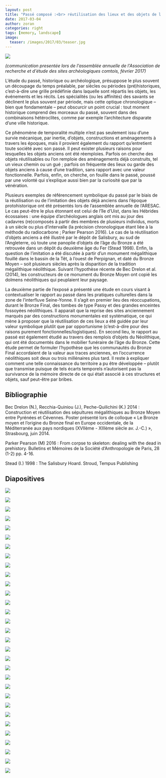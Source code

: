 ```yaml
---
layout: post
title: "Passé composé :<br> réutilisation des lieux et des objets de l’époque Néolithique à l’âge du Bronze"
date: 2017-03-04
author: zoran
categories: right
tags: [memory, landscape]
image: 
  teaser: /images/2017/03/teaser.jpg
---
```


![](/images/2017/03/Diapositive1.JPG)

*(communication presentée lors de l'assemblée annuelle de l'Association de recherche et d'étude des sites archéologiques comtois, février 2017)*

L’étude du passé, historique ou archéologique, présuppose le plus souvent un découpage du temps préalable, par siècles ou périodes (pré)historiques, c’est-à-dire une grille prédéfinie dans laquelle sont répartis les objets, les événements et les récits. Les spécialités (ou les affinités) des savants se déclinent le plus souvent par période, mais cette optique chronologique – bien que fondamentale – peut obscurcir un point crucial : tout moment historique comprend des morceaux du passé, souvent dans des combinaisons hétéroclites, comme par exemple l’architecture disparate d’une ville historique. 

Ce phénomène de temporalité multiple n’est pas seulement issu d’une survie mécanique, par inertie, d’objets, constructions et aménagements à travers les époques, mais il provient également du rapport qu’entretient toute société avec son passé. Il peut exister plusieurs raisons pour lesquelles les objets anciens ont été réemploies. Parfois on cherche des objets réutilisables ou l’on remploie des aménagements déjà construits, tel un vieux chemin ou un gué ; parfois on fréquente des lieux ou  garde des objets anciens à cause d’une tradition, sans rapport avec une valeur fonctionnelle. Parfois, enfin, on cherche, on fouille dans le passé, poussé par une volonté qui s’explique aussi bien par la curiosité que par la vénération.

Plusieurs exemples de référencement symbolique du passé par le biais de la réutilisation ou de l’imitation des objets déjà anciens dans l’époque protohistorique ont été présentés lors de l’assemblée annuelle de l’ARESAC. Le cas peut-être le plus étonnant est celui de l’île d’Uist, dans les Hébrides écossaises : une équipe d’archéologues anglais ont mis au jour des cadavres (re)composés à partir des membres de plusieurs individus, morts à un siècle ou plus d’intervalle (la précision chronologique étant liée à la méthode du radiocarbone ; Parker Pearson 2016). Le cas de la réutilisation d’objets anciens a été illustré par le dépôt de Salisbury, au sud de l’Angleterre, où toute une panoplie d’objets de l’âge du Bronze a été retrouvée dans un dépôt  du deuxième âge du Fer (Stead 1998). Enfin, la question de l’imitation a été discutée à partir d’un monument mégalithique fouillé dans le bassin de la Têt, à l’ouest de Perpignan, et daté du Bronze Moyen – soit plusieurs siècles après la disparition de la tradition mégalithique néolithique. Suivant l’hypothèse récente de Bec Drelon et al. (2014), les constructeurs de ce monument du Bronze Moyen ont copié les dolmens néolithiques qui peuplaient leur paysage.

La deuxième partie de l’exposé a présenté une étude en cours visant à contextualiser le rapport au passé dans les pratiques culturelles dans la zone de l’interfluve Seine-Yonne. Il s’agit en premier lieu des réoccupations, durant le Bronze Final, des tombes de type Passy et des grandes enceintes fossoyées néolithiques. Il apparait que la reprise des sites anciennement marqués par des constructions monumentales est systématique, ce qui mène à proposer que la réutilisation de ces lieux a été guidée par leur valeur symbolique plutôt que par opportunisme (c’est-à-dire pour des raisons purement fonctionnelles/logistiques). En second lieu, le rapport au passé est également étudié au travers des remplois d’objets du Néolithique, qui ont été documentés dans le mobilier funéraire de l’âge du Bronze. Cette étude permet de formuler l’hypothèse que les communautés du Bronze Final accordaient de la valeur aux traces anciennes, en l’occurrence néolithiques soit deux ou trois millénaires plus tard. Il reste à expliquer comment une telle connaissance du territoire a pu être développée – plutôt que transmise puisque de tels écarts temporels n’autorisent pas la survivance de la mémoire directe de ce qui était associé à ces structures et objets, sauf peut-être par bribes.     

## Bibliographie

Bec Drelon (N.), Recchia-Quiniou (J.), Peche-Quilichini (K.) 2014 : Construction et réutilisation des sépultures mégalithiques au Bronze Moyen entre Pyrénées et Cévennes. Poster présenté lors de colloque « Le Bronze moyen et l’origine du Bronze final en Europe occidentale, de la Méditerranée aux pays nordiques (XVIIème - XIIIème siècle av. J.-C.) », Strasbourg, juin 2014.

Parker Pearson (M) 2016 : From corpse to skeleton: dealing with the dead in prehistory. Bulletins et Mémoires de la Société d‘Anthropologie de Paris, 28 (1-2) pp. 4-16.

Stead (I.) 1998 : The Salisbury Hoard. Stroud, Tempus Publishing

## Diapositives

![](/images/2017/03/Diapositive1.JPG)

![](/images/2017/03/Diapositive2.JPG)

![](/images/2017/03/Diapositive3.JPG)

![](/images/2017/03/Diapositive4.JPG)

![](/images/2017/03/Diapositive5.JPG)

![](/images/2017/03/Diapositive6.JPG)

![](/images/2017/03/Diapositive7.JPG)

![](/images/2017/03/Diapositive8.JPG)

![](/images/2017/03/Diapositive9.JPG)

![](/images/2017/03/Diapositive10.JPG)

![](/images/2017/03/Diapositive11.JPG)

![](/images/2017/03/Diapositive12.JPG)

![](/images/2017/03/Diapositive13.JPG)

![](/images/2017/03/Diapositive14.JPG)

![](/images/2017/03/Diapositive15.JPG)

![](/images/2017/03/Diapositive16.JPG)

![](/images/2017/03/Diapositive17.JPG)

![](/images/2017/03/Diapositive18.JPG)

![](/images/2017/03/Diapositive19.JPG)

![](/images/2017/03/Diapositive20.JPG)

![](/images/2017/03/Diapositive21.JPG)

![](/images/2017/03/Diapositive22.JPG)

![](/images/2017/03/Diapositive23.JPG)

![](/images/2017/03/Diapositive24.JPG)

![](/images/2017/03/Diapositive25.JPG)

![](/images/2017/03/Diapositive26.JPG)

![](/images/2017/03/Diapositive27.JPG)

![](/images/2017/03/Diapositive28.JPG)

![](/images/2017/03/Diapositive29.JPG)

![](/images/2017/03/Diapositive30.JPG)

![](/images/2017/03/Diapositive31.JPG)

